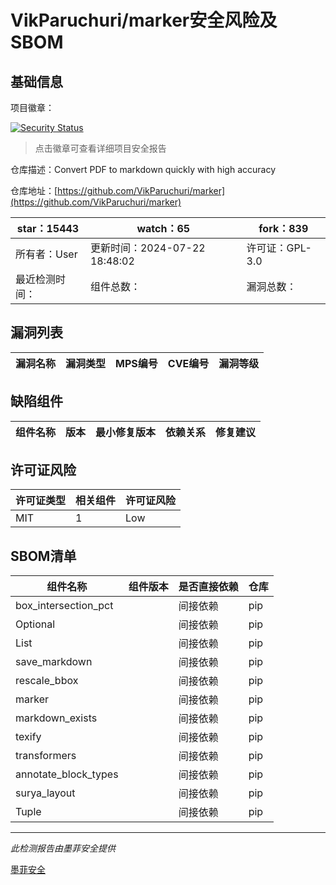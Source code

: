 # VikParuchuri/marker安全风险及SBOM

## 基础信息

项目徽章：

[![Security Status](https://www.murphysec.com/platform3/v31/badge/1823430560912642048.svg)](https://www.murphysec.com/console/report/1734657770417770496/1823430560912642048)

> 点击徽章可查看详细项目安全报告

仓库描述：Convert PDF to markdown quickly with high accuracy

仓库地址：[https://github.com/VikParuchuri/marker](https://github.com/VikParuchuri/marker)

| star：15443 | watch：65 | fork：839 |
| ----------- | -------------- | ------------ |
| 所有者：User | 更新时间：2024-07-22 18:48:02 | 许可证：GPL-3.0 |
| 最近检测时间： | 组件总数： | 漏洞总数： |




## 漏洞列表

| 漏洞名称 | 漏洞类型 | MPS编号 | CVE编号 | 漏洞等级 |
| ------- | ------ | ------- | ------ | ----- |





## 缺陷组件

| 组件名称 | 版本 | 最小修复版本 | 依赖关系 | 修复建议 |
| -------- | ---- | ------------ | -------- | -------- |





## 许可证风险

| 许可证类型 | 相关组件 | 许可证风险 |
| ---------- | -------- | ---------- |
|MIT|1|Low|




## SBOM清单

| 组件名称 | 组件版本 | 是否直接依赖 | 仓库 |
| -------- | -------- | ------------ | ---- |
|box_intersection_pct||间接依赖|pip|
|Optional||间接依赖|pip|
|List||间接依赖|pip|
|save_markdown||间接依赖|pip|
|rescale_bbox||间接依赖|pip|
|marker||间接依赖|pip|
|markdown_exists||间接依赖|pip|
|texify||间接依赖|pip|
|transformers||间接依赖|pip|
|annotate_block_types||间接依赖|pip|
|surya_layout||间接依赖|pip|
|Tuple||间接依赖|pip|


------

*此检测报告由墨菲安全提供*

[墨菲安全](www.murphysec.com)